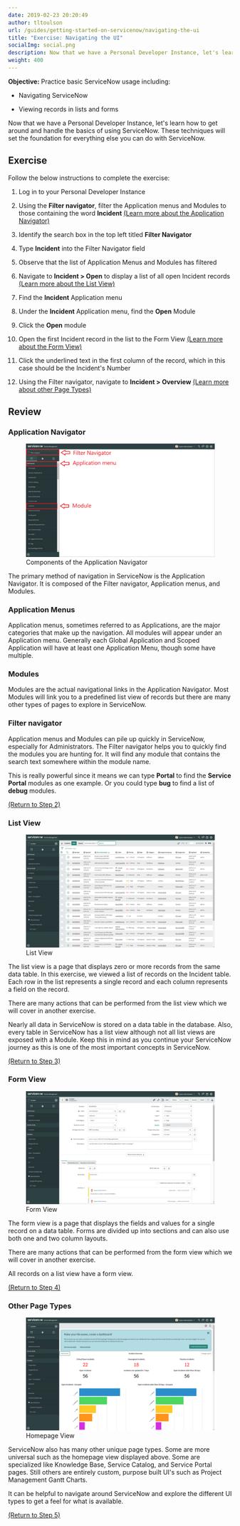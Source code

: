 ```yaml
---
date: 2019-02-23 20:20:49
author: tltoulson
url: /guides/getting-started-on-servicenow/navigating-the-ui
title: "Exercise: Navigating the UI"
socialImg: social.png
description: Now that we have a Personal Developer Instance, let's learn how to get around and handle the basics of using ServiceNow. These techniques will set the foundation for everything else you can do with ServiceNow.
weight: 400
---
```


**Objective:** Practice basic ServiceNow usage including:

- Navigating ServiceNow

- Viewing records in lists and forms

Now that we have a Personal Developer Instance, let's learn how to get around and handle the basics of using ServiceNow. These techniques will set the foundation for everything else you can do with ServiceNow.

## Exercise

Follow the below instructions to complete the exercise:

1. Log in to your Personal Developer Instance

2. <span id="step-2"></span> Using the **Filter navigator**, filter the Application menus and Modules to those containing the word **Incident** [(Learn more about the Application Navigator)][1]

  1. Identify the search box in the top left titled **Filter Navigator**

  2. Type **Incident** into the Filter Navigator field

  3. Observe that the list of Application Menus and Modules has filtered

3. <span id="step-3"></span> Navigate to  **Incident > Open** to display a list of all open Incident records [(Learn more about the List View)][3]

  1. Find the **Incident** Application menu

  2. Under the **Incident** Application menu, find the **Open** Module

  3. Click the **Open** module

4. <span id="step-4"></span> Open the first Incident record in the list to the Form View [(Learn more about the Form View)][5]

  1. Click the underlined text in the first column of the record, which in this case should be the Incident's Number

5. <span id="step-5"></span> Using the Filter navigator, navigate to **Incident > Overview** [(Learn more about other Page Types)][7]

## Review

### Application Navigator

<figure>
  <img src="images/Application Navigator.png" />
  <figcaption>
    Components of the Application Navigator
  </figcaption>
</figure>

The primary method of navigation in ServiceNow is the Application Navigator. It is composed of the Filter navigator, Application menus, and Modules.

### Application Menus

Application menus, sometimes referred to as Applications, are the major categories that make up the navigation.  All modules will appear under an Application menu. Generally each Global Application and Scoped Application will have at least one Application Menu, though some have multiple.

### Modules

Modules are the actual navigational links in the Application Navigator. Most Modules will link you to a predefined list view of records but there are many other types of pages to explore in ServiceNow.

### Filter navigator

Application menus and Modules can pile up quickly in ServiceNow, especially for Administrators. The Filter navigator helps you to quickly find the modules you are hunting for. It will find any module that contains the search text somewhere within the module name.

This is really powerful since it means we can type **Portal** to find the **Service Portal** modules as one example. Or you could type **bug** to find a list of **debug** modules.

[(Return to Step 2)][2]

### List View

<figure>
  <img src="images/List View.png" />
  <figcaption>
    List View
  </figcaption>
</figure>

The list view is a page that displays zero or more records from the same data table. In this exercise, we viewed a list of records on the Incident table. Each row in the list represents a single record and each column represents a field on the record.

There are many actions that can be performed from the list view which we will cover in another exercise.

Nearly all data in ServiceNow is stored on a data table in the database. Also, every table in ServiceNow has a list view although not all list views are exposed with a Module. Keep this in mind as you continue your ServiceNow journey as this is one of the most important concepts in ServiceNow.

[(Return to Step 3)][4]

### Form View

<figure>
  <img src="images/Form View.png" />
  <figcaption>
    Form View
  </figcaption>
</figure>

The form view is a page that displays the fields and values for a single record on a data table. Forms are divided up into sections and can also use both one and two column layouts.

There are many actions that can be performed from the form view which we will cover in another exercise.

All records on a list view have a form view.

[(Return to Step 4)][6]

### Other Page Types

<figure>
  <img src="images/Homepage View.png" />
  <figcaption>
    Homepage View
  </figcaption>
</figure>

ServiceNow also has many other unique page types. Some are more universal such as the homepage view displayed above. Some are specialized like Knowledge Base, Service Catalog, and Service Portal pages. Still others are entirely custom, purpose built UI's such as Project Management Gantt Charts.

It can be helpful to navigate around ServiceNow and explore the different UI types to get a feel for what is available.

[(Return to Step 5)][8]

[1]: #application-navigator
[2]: #step-2
[3]: #list-view
[4]: #step-3
[5]: #form-view
[6]: #step-4
[7]: #other-page-types
[8]: #step-5
